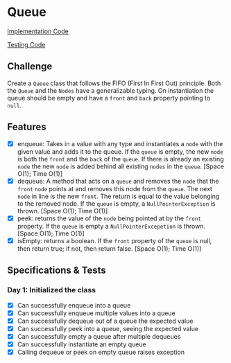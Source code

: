 # Queue

[Implementation Code](../queue/Queue.java)

[Testing Code](../../../../test/java/datastructures/queue/QueueTest.java)

## Challenge

Create a `Queue` class that follows the FIFO (First In First Out) principle. Both the `Queue` and the `Nodes` have a generalizable typing. On instantiation the queue should be empty and have a `front` and `back` property pointing to `null`.

## Features

- [x] enqueue: Takes in a value with any type and instantiates a `node` with the given value and adds it to the queue. If the `queue` is empty, the new `node` is both the `front` and the `back` of the `queue`. If there is already an existing `node` the new `node` is added behind all existing `nodes` in the `queue`. [Space O(1); Time O(1)]
- [x] dequeue: A method that acts on a `queue` and removes the `node` that the `front` `node` points at and removes this node from the `queue`. The next `node` in line is the new `front`. The return is equal to the value belonging to the removed node. If the `queue` is empty, a `NullPointerException` is thrown. [Space O(1); Time O(1)]
- [x] peek: returns the value of the `node` being pointed at by the `front` property. If the `queue` is empty a `NullPointerExcepetion` is thrown. [Space O(1); Time O(1)]
- [x] isEmpty: returns a boolean. If the `front` property of the `queue` is null, then return true; if not, then return false. [Space O(1); Time O(1)]

## Specifications & Tests

### Day 1: Initialized the class

- [x] Can successfully enqueue into a queue
- [x] Can successfully enqueue multiple values into a queue
- [x] Can successfully dequeue out of a queue the expected value
- [x] Can successfully peek into a queue, seeing the expected value
- [x] Can successfully empty a queue after multiple dequeues
- [x] Can successfully instantiate an empty queue
- [x] Calling dequeue or peek on empty queue raises exception
